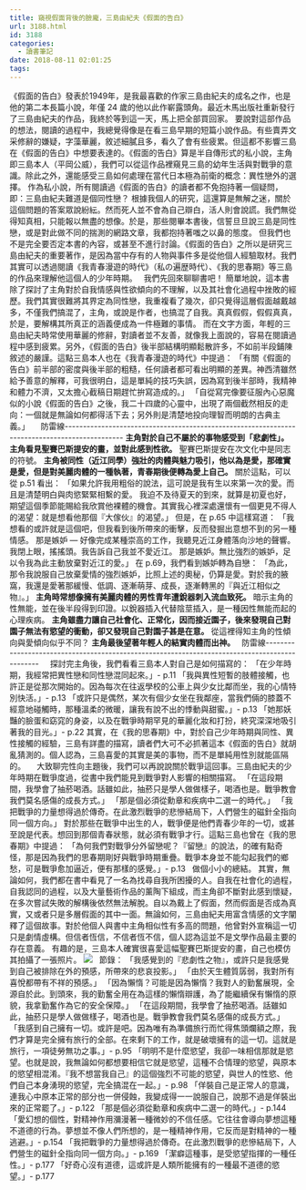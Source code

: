 ```yaml
---
title: 窺視假面背後的臉龐，三島由紀夫《假面的告白》
url: 3188.html
id: 3188
categories:
  - 讀書筆記
date: 2018-08-11 02:01:25
tags:
---
```


《假面的告白》發表於1949年，是我最喜歡的作家三島由紀夫的成名之作，也是他的第二本長篇小說，年僅 24 歲的他以此作嶄露頭角。最近木馬出版社重新發行了三島由紀夫的作品，我終於等到這一天，馬上把全部買回家。 要說對這部作品的想法，閱讀的過程中，我總覺得像是在看三島早期的短篇小說作品。有些賣弄文采修辭的嫌疑，字藻華麗，敘述細膩且多，看久了會有些疲累。但這都不影響三島在《假面的告白》中想要表達的。《假面的告白》算是半自傳形式的私小說，主角即三島本人（平岡公威），我們可以從這作品裡窺見三島的幼年生活與對戰爭的意識。除此之外，還能感受三島如何處理在當代日本極為前衛的概念：異性戀外的選擇。 作為私小說，所有閱讀過《假面的告白》的讀者都不免抱持著一個疑問，即：三島由紀夫難道是個同性戀？ 根據我個人的研究，這還算是無解之迷，關於這個問題的答案眾說紛紜。然而死人並不會為自己辯白，活人則會說謊。我們無從得知真相，只能報以無盡的想像。於是，那些閱畢本書後，信誓旦旦說三島是同性戀，或是對此做不同的揣測的網路文章，我都抱持著嗤之以鼻的態度。 但我們也不是完全要否定本書的內容，或甚至不進行討論。《假面的告白》之所以是研究三島由紀夫的重要著作，是因為當中存有的人物與事件多是從他個人經驗取材。我們其實可以透過閱讀《我青春漫遊的時代》（私の遍歴時代）、《我的思春期》等三島的作品來理解他這個人的少年時期。   我們先回來聊聊書吧！ 簡單地說，這本書除了探討了主角對於自我情感與性欲傾向的不理解，以及其社會化過程中挫敗的經歷。我們其實很難將其界定為同性戀，我重複看了幾次，卻只覺得這層假面越戴越多，不僅我們搞混了，主角，或說是作者，也搞混了自我。真真假假，假假真真，於是，要解構其所真正的涵義便成為一件極難的事情。 而在文字方面，年輕的三島由紀夫時常使用華麗的修辭，對讀者並不友善，就像我上面說的，容易在閱讀過程中感到疲累。另外，《假面的告白》後半部結構明顯鬆散許多，不如前半段鋪陳敘述的嚴謹。這點三島本人也在《我青春漫遊的時代》中提過： 「有關《假面的告白》前半部的密度與後半部的粗糙，任何讀者都可看出明顯的差異。神西清雖然給予善意的解釋，可我很明白，這是單純的技巧失誤，因為寫到後半部時，我精神和體力不濟，又太擔心截稿日期趕忙拚寫造成的。」 「自從寫完像要征服內心惡魔似的小說《假面的告白》之後，我二十四歲的心靈中，出現了兩個截然相反的走向：一個就是無論如何都得活下去；另外則是清楚地投向理智而明朗的古典主義。」     防雷線---------------------------------------------------------------------------------------------- **主角對於自己不屬於的事物感受到「悲劇性」。** **主角看見聖賽巴斯提安的畫，並對此感到性欲。** 聖賽巴斯提安在次文化中是同志的符號。 **主角被同性（近江同學）強壯的肉體與魅力吸引，他以為是愛，那確實是愛，但是對美麗肉體的一種執著，青春期後便轉為愛上自己。** 關於這點，可以從 p.51 看出： 「如果允許我用粗俗的說法，這可說是我有生以來第一次的愛。而且是清楚明白與肉慾緊緊相繫的愛。 我迫不及待夏天的到來，就算是初夏也好，期望這個季節能賜給我欣賞他裸體的機會。其實我心裡深處還懷有一個更見不得人的渴望：就是想看他那個『大傢伙』的渴望。」 但是，在 p.65 中這樣寫道： 「我想看的或許就是這個吧，但我看到後所帶來的衝擊，反而發掘出意想不到的另一種情感。 那是嫉妒 — 好像完成某種崇高的工作，我聽見近江身體落向沙地的聲響。我閉上眼，搖搖頭。我告訴自己我並不愛近江。 那是嫉妒。無比強烈的嫉妒，足以令我為此主動放棄對近江的愛。」 在 p.69，我們看到嫉妒轉為自戀： 「為此，那令我說服自己放棄愛情的強烈嫉妒，比照上述的奧秘，仍算是愛。對於我的腋窩，我還是愛著那緩慢、低調、逐漸萌芽、成長，逐漸轉黑的『與近江相似之物』。」 **主角時常想像擁有美麗肉體的男性青年遭銳器刺入流血致死。** 暗示主角的性無能，並在後半段得到印證。以銳器插入代替陰莖插入，是一種因性無能而起的心理疾病。 **主角雖盡力讓自己社會化、正常化，因而接近園子，後來發現自己對園子無法有慾望的衝動，卻又發現自己對園子甚是在意。** 從這裡得知主角的性傾向與愛傾向似乎不同？ **主角最後望著年輕人的結實肉體而出神。**   防雷線----------------------------------------------------------------------------------------------     探討完主角後，我們看看三島本人對自己是如何描寫的： 「在少年時期，我經常把異性戀和同性戀混同起來。」\- p.11 「我與異性短暫的肢體接觸，也許正是從那次開始的。因為每次在往返學校的公車上與少女比鄰而坐，我的心情特別快活。」\- p.13 「或許只是偶然，某次有個少女坐在我鄰座，當我們倆的膝蓋不經意地碰觸時，那種溫柔的微暖，讓我有說不出的悸動與甜蜜。」\- p.13 「她那妖豔的臉蛋和窈窕的身姿，以及在戰爭時期罕見的華麗化妝和打扮，終究深深地吸引著我的目光。」\- p.22 其實，在《我的思春期》中，對於自己少年時期與同性、異性接觸的經驗，三島有詳盡的描寫，讀者們大可不必抓著這本《假面的告白》就胡亂猜測的。個人認為，三島喜愛的其實是美的事物，而不是單純用性別就能區隔的。     大致聊完性向主題後，我們可以再說說關於戰爭這回事。三島由紀夫的少年時期在戰爭度過，從書中我們能見到戰爭對人影響的相關描寫。 「在這段期間，我學會了抽菸喝酒。話雖如此，抽菸只是學人做做樣子，喝酒也是。戰爭教會我們莫名感傷的成長方式。」 「那是個必須從勳章和疾病中二選一的時代。」 「我把戰爭的力量想得過於傳奇。在此激烈戰爭的悲慘結局下，人們營生的磁針全指向同一個方向。」 對於那些在戰爭中出生的人，戰爭便是他們青春少年的一切，或甚至說是代表。想回到那個青春狀態，就必須有戰爭才行。這點三島也曾在《我的思春期》中提過： 「為何我們對戰爭分外留戀呢？『留戀』的說法，的確有點奇怪，那是因為我們的思春期剛好與戰爭時期重疊。戰爭本身並不能勾起我們的鄉愁，可是戰爭愈加逼近，便有那樣的感覺。」\- p.13   做個小小的總結。 其實，無論如何，我們都在書中看見了一名為找尋自我所困擾的人。自我在社會化的過程，自我認同的過程，以及大量藝術作品的薰陶下組成，而主角卻不斷對此感到懷疑，在多次嘗試失敗的解構後依然無法解脫。自以為戴上了假面，然而假面是否成為真實，又或者只是多層假面的其中一面。無論如何，三島由紀夫用富含情感的文字闡釋了這個故事。對於他個人與書中主角相似性有多高的問題，他曾對外宣稱這一切只是劇情虛構。但信者恆信，不信者恆不信，個人認為這並不是文學作品最主要的存在意義。 有趣的是，三島本人確實很喜愛這幅聖賽巴斯提安的畫，自己也模仿其拍攝了一張照片。 ![](./images/2018/08/1782269_793315424063789_8314904830956949012_o.jpg)   節錄： 「我感覺到的『悲劇性之物』，或許只是我感覺到自己被排除在外的預感，所帶來的悲哀投影。」 「由於天生體質孱弱，我對所有喜悅都帶有不祥的預感。」 「因為懶惰？可能是因為懶惰？我對人的勤奮展現，全源自於此。到頭來，我的勤奮全用在為這樣的懶惰辯護，為了能繼續保有懶惰的原貌，我拿勤奮作為它的安全保障。」 「在這段期間，我學會了抽菸喝酒。話雖如此，抽菸只是學人做做樣子，喝酒也是。戰爭教會我們莫名感傷的成長方式。」 「我感到自己擁有一切。或許是吧。因為唯有為準備旅行而忙得焦頭爛額之際，我們才算是完全擁有旅行的全部。在來剩下的工作，就是破壞擁有的這一切。這就是旅行，一項徒勞無功之事。」\- p.95 「明明不是什麼慾望，我卻一味相信那就是慾望。也就是說，我無論如何都想要相信它就是慾望，這種不合情理的慾望，與原本的慾望相混淆。『我不想當我自己』的這個強烈不可能的慾望，與世人的性慾、他們自己本身湧現的慾望，完全搞混在一起。」\- p.98 「佯裝自己是正常人的意識，連我心中原本正常的部分也一併侵蝕，我變成得一一說服自己，說那不過是佯裝出來的正常罷了。」\- p.122 「那是個必須從勳章和疾病中二選一的時代。」\- p.144 「愛幻想的個性，對精神作用瀰漫著一種微妙的不信任感。它往往會導向夢想這種不道德的行為。夢想並不像人們所想的，是一種精神作用，它反而是對精神的一種逃避。」\- p.154 「我把戰爭的力量想得過於傳奇。在此激烈戰爭的悲慘結局下，人們營生的磁針全指向同一個方向。」\- p.169 「潔癖這種事，是受慾望指揮的一種任性。」\- p.177 「好奇心沒有道德，這或許是人類所能擁有的一種最不道德的慾望。」\- p.177